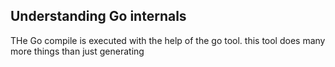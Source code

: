 ## Understanding Go internals 

THe Go compile is executed with the help of the go tool. this tool does many more 
things than just generating